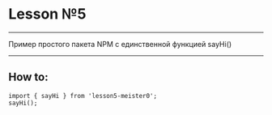 # Lesson №5

---

Пример простого пакета NPM с единственной функцией sayHi()

---

## How to:

    import { sayHi } from 'lesson5-meister0';
    sayHi();
